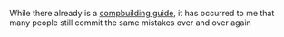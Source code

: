 While there already is a [compbuilding guide](https://github.com/guroteske/al-guides/blob/master/Fleet%20Composition.md), it has occurred to me that many people still commit the same mistakes over and over again
